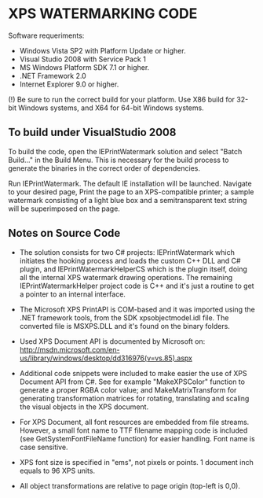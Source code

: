 XPS WATERMARKING CODE
=====================
Software requeriments:

* Windows Vista SP2 with Platform Update or higher.
* Visual Studio 2008 with Service Pack 1
* MS Windows Platform SDK 7.1 or higher.
* .NET Framework 2.0
* Internet Explorer 9.0 or higher.

(!) Be sure to run the correct build for your platform. Use X86 build for 32-bit Windows systems,
and X64 for 64-bit Windows systems.


To build under VisualStudio 2008
--------------------------------

To build the code, open the IEPrintWatermark solution and select "Batch Build..." in the Build Menu. 
This is necessary for the build process to generate the binaries in the correct order of dependencies.

Run IEPrintWatermark. The default IE installation will be launched. Navigate to your desired page,
Print the page to an XPS-compatible printer; a sample watermark consisting of a light blue box and
a semitransparent text string will be superimposed on the page.


Notes on Source Code
--------------------

- The solution consists for two C# projects: IEPrintWatermark which initiates the hooking process
  and loads the custom C++ DLL and C# plugin, and IEPrintWatermarkHelperCS which is the plugin itself,
  doing all the internal XPS watermark drawing operations. The remaining IEPrintWatermarkHelper project code
  is C++ and it's just a routine to get a pointer to an internal interface.

- The Microsoft XPS PrintAPI is COM-based and it was imported using the .NET framework tools, from the
  SDK xpsobjectmodel.idl file. The converted file is MSXPS.DLL and it's found on the binary folders.

- Used XPS Document API is documented by Microsoft on: 
  http://msdn.microsoft.com/en-us/library/windows/desktop/dd316976(v=vs.85).aspx

- Additional code snippets were included to make easier the use of XPS Document API from C#. See for
  example "MakeXPSColor" function to generate a proper RGBA color value; and MakeMatrixTransform 
  for generating transformation matrices for rotating, translating and scaling the visual objects in
  the XPS document.

- For XPS Document, all font resources are embedded from file streams. However, a small font name
  to TTF filename mapping code is included (see GetSystemFontFileName function) for easier handling.
  Font name is case sensitive.

- XPS font size is specified in "ems", not pixels or points. 1 document inch equals to 96 XPS units.

- All object transformations are relative to page origin (top-left is 0,0).


